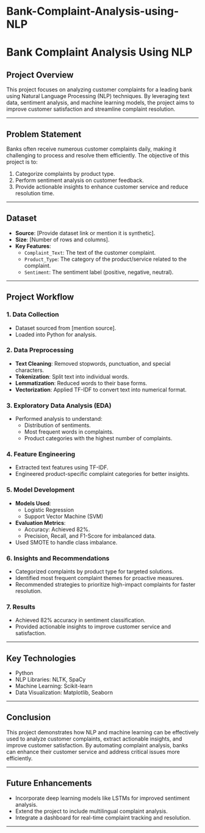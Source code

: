 # Bank-Complaint-Analysis-using-NLP

# **Bank Complaint Analysis Using NLP**

## **Project Overview**
This project focuses on analyzing customer complaints for a leading bank using Natural Language Processing (NLP) techniques. By leveraging text data, sentiment analysis, and machine learning models, the project aims to improve customer satisfaction and streamline complaint resolution.

---

## **Problem Statement**
Banks often receive numerous customer complaints daily, making it challenging to process and resolve them efficiently. The objective of this project is to:
1. Categorize complaints by product type.
2. Perform sentiment analysis on customer feedback.
3. Provide actionable insights to enhance customer service and reduce resolution time.

---

## **Dataset**
- **Source**: [Provide dataset link or mention it is synthetic].
- **Size**: [Number of rows and columns].
- **Key Features**:
  - `Complaint_Text`: The text of the customer complaint.
  - `Product_Type`: The category of the product/service related to the complaint.
  - `Sentiment`: The sentiment label (positive, negative, neutral).

---

## **Project Workflow**

### 1. **Data Collection**
   - Dataset sourced from [mention source].
   - Loaded into Python for analysis.

### 2. **Data Preprocessing**
   - **Text Cleaning**: Removed stopwords, punctuation, and special characters.
   - **Tokenization**: Split text into individual words.
   - **Lemmatization**: Reduced words to their base forms.
   - **Vectorization**: Applied TF-IDF to convert text into numerical format.

### 3. **Exploratory Data Analysis (EDA)**
   - Performed analysis to understand:
     - Distribution of sentiments.
     - Most frequent words in complaints.
     - Product categories with the highest number of complaints.

### 4. **Feature Engineering**
   - Extracted text features using TF-IDF.
   - Engineered product-specific complaint categories for better insights.

### 5. **Model Development**
   - **Models Used**:
     - Logistic Regression
     - Support Vector Machine (SVM)
   - **Evaluation Metrics**:
     - Accuracy: Achieved 82%.
     - Precision, Recall, and F1-Score for imbalanced data.
   - Used SMOTE to handle class imbalance.

### 6. **Insights and Recommendations**
   - Categorized complaints by product type for targeted solutions.
   - Identified most frequent complaint themes for proactive measures.
   - Recommended strategies to prioritize high-impact complaints for faster resolution.

### 7. **Results**
   - Achieved 82% accuracy in sentiment classification.
   - Provided actionable insights to improve customer service and satisfaction.

---

## **Key Technologies**
- Python
- NLP Libraries: NLTK, SpaCy
- Machine Learning: Scikit-learn
- Data Visualization: Matplotlib, Seaborn


---

## **Conclusion**
This project demonstrates how NLP and machine learning can be effectively used to analyze customer complaints, extract actionable insights, and improve customer satisfaction. By automating complaint analysis, banks can enhance their customer service and address critical issues more efficiently.

---

## **Future Enhancements**
- Incorporate deep learning models like LSTMs for improved sentiment analysis.
- Extend the project to include multilingual complaint analysis.
- Integrate a dashboard for real-time complaint tracking and resolution.

---

